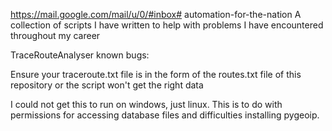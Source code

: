 https://mail.google.com/mail/u/0/#inbox# automation-for-the-nation
A collection of scripts I have written to help with problems I have encountered throughout my career

TraceRouteAnalyser known bugs:

  Ensure your traceroute.txt file is in the form of the routes.txt file of this repository or the script won't get the right data
  
  
  I could not get this to run on windows, just linux. This is to do with permissions for accessing database files and difficulties        installing pygeoip.
